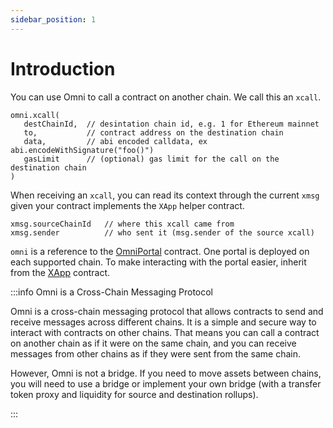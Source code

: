 ```yaml
---
sidebar_position: 1
---
```


# Introduction

You can use Omni to call a contract on another chain. We call this an `xcall`.

```solidity
omni.xcall(
   destChainId,  // desintation chain id, e.g. 1 for Ethereum mainnet
   to,           // contract address on the destination chain
   data,         // abi encoded calldata, ex abi.encodeWithSignature("foo()")
   gasLimit      // (optional) gas limit for the call on the destination chain
)
```

When receiving an `xcall`, you can read its context through the current `xmsg` given your contract implements the `XApp` helper contract.

```solidity
xmsg.sourceChainId   // where this xcall came from
xmsg.sender          // who sent it (msg.sender of the source xcall)
```

`omni` is a reference to the [OmniPortal](./contracts.md#omniportal) contract. One portal is deployed on each supported chain. To make interacting with the portal easier, inherit from the [XApp](./xapp/xapp.md) contract.

:::info Omni is a Cross-Chain Messaging Protocol

Omni is a cross-chain messaging protocol that allows contracts to send and receive messages across different chains. It is a simple and secure way to interact with contracts on other chains. That means you can call a contract on another chain as if it were on the same chain, and you can receive messages from other chains as if they were sent from the same chain. 

However, Omni is not a bridge. If you need to move assets between chains, you will need to use a bridge or implement your own bridge (with a transfer token proxy and liquidity for source and destination rollups).

:::
